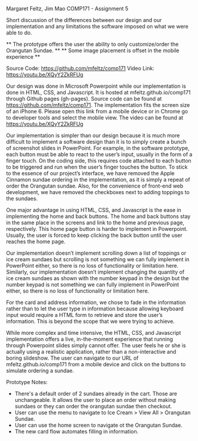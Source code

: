 Margaret Feltz, Jim Mao
COMP171 - Assignment 5

Short discussion of the differences between our design and our implementation and any limitations the software imposed on what we were able to do.

** The prototype offers the user the ability to only customize/order the Orangutan Sundae. **
** Some image placement is offset in the mobile experience **

Source Code: https://github.com/mfeltz/comp171
Video Link: https://youtu.be/XQyY2ZkRFUg

Our design was done in Microsoft Powerpoint while our implementation is done in HTML, CSS, and Javascript. It is hosted at mfeltz.github.io/comp171 through Github pages (gh-pages). Source code can be found at https://github.com/mfeltz/comp171. The implementation fits the screen size of an iPhone 6. Please open this link from a mobile device or in Chrome go to developer tools and select the mobile view. The video can be found at https://youtu.be/XQyY2ZkRFUg

Our implementation is simpler than our design because it is much more difficult to implement a software design than it is to simply create a bunch of screenshot slides in PowerPoint. For example, in the software prototype, each button must be able to react to the user’s input, usually in the form of a finger touch. On the coding side, this requires code attached to each button to be triggered and run when the user’s finger touches the button. To stick to the essence of our project’s interface, we have removed the Apple Cinnamon sundae ordering in the implementation, as it is simply a repeat of order the Orangutan sundae. Also, for the convenience of front-end web development, we have removed the checkboxes next to adding toppings to the sundaes.

One major advantage in using HTML, CSS, and Javascript is the ease in implementing the home and back buttons. The home and back buttons stay in the same place in the screens and link to the home and previous page, respectively. This home page button is harder to implement in Powerpoint. Usually, the user is forced to keep clicking the back button until the user reaches the home page.

Our implementation doesn’t implement scrolling down a list of toppings or ice cream sundaes but scrolling is not something we can fully implement in PowerPoint either, so there is no loss of functionality or limitation here. Similarly, our implementation doesn’t implement changing the quantity of ice cream sundaes as shown with the number keypad in the design but the number keypad is not something we can fully implement in PowerPoint either, so there is no loss of functionality or limitation here. 

For the card and address information, we chose to fade in the information rather than to let the user type in information because allowing keyboard input would require a HTML form to retrieve and store the user’s information. This is beyond the scope that we were trying to achieve.

While more complex and time intensive, the HTML, CSS, and Javascript implementation offers a live, in-the-moment experience that running through Powerpoint slides simply cannot offer. The user feels he or she is actually using a realistic application, rather than a non-interactive and boring slideshow. The user can navigate to our URL of mfeltz.github.io/comp171 from a mobile device and click on the buttons to simulate ordering a sundae.

Prototype Notes: 
- There's a default order of 2 sundaes already in the cart. Those are unchangeable. It allows the user to place an order without making sundaes or they can order the orangutan sundae then checkout.
- User can use the menu to navigate to Ice Cream > View All > Orangutan Sundae.
- User can use the home screen to navigate ot the Orangutan Sundae.
- The new card flow automates filling in information.

